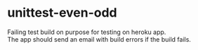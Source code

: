# unittest-even-odd

Failing test build on purpose for testing on heroku app. </br>
The app should send an email with build errors if the build fails.
